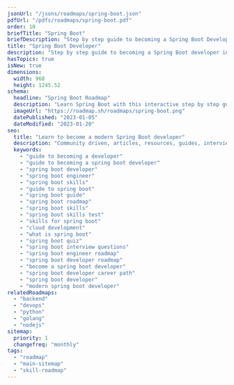```yaml
---
jsonUrl: "/jsons/roadmaps/spring-boot.json"
pdfUrl: "/pdfs/roadmaps/spring-boot.pdf"
order: 10
briefTitle: "Spring Boot"
briefDescription: "Step by step guide to becoming a Spring Boot Developer in 2023"
title: "Spring Boot Developer"
description: "Step by step guide to becoming a Spring Boot developer in 2023"
hasTopics: true
isNew: true
dimensions:
  width: 968
  height: 1245.52
schema:
  headline: "Spring Boot Roadmap"
  description: "Learn Spring Boot with this interactive step by step guide in 2023. We also have resources and short descriptions attached to the roadmap items so you can get everything you want to learn in one place."
  imageUrl: "https://roadmap.sh/roadmaps/spring-boot.png"
  datePublished: "2023-01-05"
  dateModified: "2023-01-20"
seo:
  title: "Learn to become a modern Spring Boot developer"
  description: "Community driven, articles, resources, guides, interview questions, quizzes for spring boot development. Learn to become a modern Spring Boot developer by following the steps, skills, resources and guides listed in this roadmap."
  keywords:
    - "guide to becoming a developer"
    - "guide to becoming a spring boot developer"
    - "spring boot developer"
    - "spring boot engineer"
    - "spring boot skills"
    - "guide to spring boot"
    - "spring boot guide"
    - "spring boot roadmap"
    - "spring boot skills"
    - "spring boot skills test"
    - "skills for spring boot"
    - "cloud development"
    - "what is spring boot"
    - "spring boot quiz"
    - "spring boot interview questions"
    - "spring boot engineer roadmap"
    - "spring boot developer roadmap"
    - "become a spring boot developer"
    - "spring boot developer career path"
    - "spring boot developer"
    - "modern spring boot developer"
relatedRoadmaps:
  - "backend"
  - "devops"
  - "python"
  - "golang"
  - "nodejs"
sitemap:
  priority: 1
  changefreq: "monthly"
tags:
  - "roadmap"
  - "main-sitemap"
  - "skill-roadmap"
---
```


